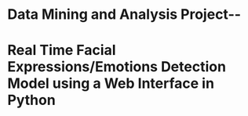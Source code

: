 # Data Mining and Analysis Project--
# Real Time Facial Expressions/Emotions Detection Model using a Web Interface in Python



